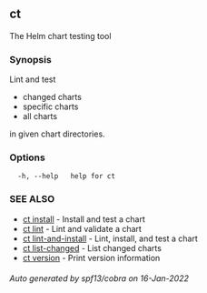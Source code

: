 ## ct

The Helm chart testing tool

### Synopsis

Lint and test

* changed charts
* specific charts
* all charts

in given chart directories.

### Options

```
  -h, --help   help for ct
```

### SEE ALSO

* [ct install](ct_install.md)	 - Install and test a chart
* [ct lint](ct_lint.md)	 - Lint and validate a chart
* [ct lint-and-install](ct_lint-and-install.md)	 - Lint, install, and test a chart
* [ct list-changed](ct_list-changed.md)	 - List changed charts
* [ct version](ct_version.md)	 - Print version information

###### Auto generated by spf13/cobra on 16-Jan-2022

